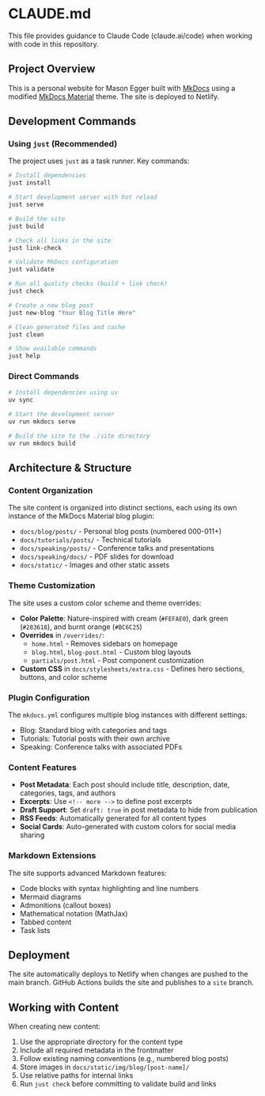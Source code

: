 # CLAUDE.md

This file provides guidance to Claude Code (claude.ai/code) when working with code in this repository.

## Project Overview

This is a personal website for Mason Egger built with [MkDocs](https://www.mkdocs.org/) using a modified [MkDocs Material](https://squidfunk.github.io/mkdocs-material/) theme. The site is deployed to Netlify.

## Development Commands

### Using `just` (Recommended)
The project uses `just` as a task runner. Key commands:

```bash
# Install dependencies
just install

# Start development server with hot reload
just serve

# Build the site
just build

# Check all links in the site
just link-check

# Validate MkDocs configuration
just validate

# Run all quality checks (build + link check)
just check

# Create a new blog post
just new-blog "Your Blog Title Here"

# Clean generated files and cache
just clean

# Show available commands
just help
```

### Direct Commands
```bash
# Install dependencies using uv
uv sync

# Start the development server
uv run mkdocs serve

# Build the site to the ./site directory
uv run mkdocs build
```

## Architecture & Structure

### Content Organization
The site content is organized into distinct sections, each using its own instance of the MkDocs Material blog plugin:

- `docs/blog/posts/` - Personal blog posts (numbered 000-011+)
- `docs/tutorials/posts/` - Technical tutorials
- `docs/speaking/posts/` - Conference talks and presentations
- `docs/speaking/docs/` - PDF slides for download
- `docs/static/` - Images and other static assets

### Theme Customization
The site uses a custom color scheme and theme overrides:

- **Color Palette**: Nature-inspired with cream (`#FEFAE0`), dark green (`#283618`), and burnt orange (`#BC6C25`)
- **Overrides** in `/overrides/`:
  - `home.html` - Removes sidebars on homepage
  - `blog.html`, `blog-post.html` - Custom blog layouts
  - `partials/post.html` - Post component customization
- **Custom CSS** in `docs/stylesheets/extra.css` - Defines hero sections, buttons, and color scheme

### Plugin Configuration
The `mkdocs.yml` configures multiple blog instances with different settings:
- Blog: Standard blog with categories and tags
- Tutorials: Tutorial posts with their own archive
- Speaking: Conference talks with associated PDFs

### Content Features
- **Post Metadata**: Each post should include title, description, date, categories, tags, and authors
- **Excerpts**: Use `<!-- more -->` to define post excerpts
- **Draft Support**: Set `draft: true` in post metadata to hide from publication
- **RSS Feeds**: Automatically generated for all content types
- **Social Cards**: Auto-generated with custom colors for social media sharing

### Markdown Extensions
The site supports advanced Markdown features:
- Code blocks with syntax highlighting and line numbers
- Mermaid diagrams
- Admonitions (callout boxes)
- Mathematical notation (MathJax)
- Tabbed content
- Task lists

## Deployment

The site automatically deploys to Netlify when changes are pushed to the main branch. GitHub Actions builds the site and publishes to a `site` branch.

## Working with Content

When creating new content:
1. Use the appropriate directory for the content type
2. Include all required metadata in the frontmatter
3. Follow existing naming conventions (e.g., numbered blog posts)
4. Store images in `docs/static/img/blog/[post-name]/`
5. Use relative paths for internal links
6. Run `just check` before committing to validate build and links
